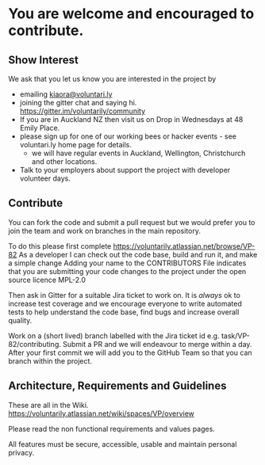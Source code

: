 # You are welcome and encouraged to contribute. 

## Show Interest
We ask that you let us know you are interested in the project by 
* emailing kiaora@voluntari.ly
* joining the gitter chat and saying hi. https://gitter.im/voluntarily/community 
* If you are in Auckland NZ then visit us on Drop in Wednesdays at 48 Emily Place.
* please sign up for one of our working bees or hacker events - see voluntari.ly home page for details.
  * we will have regular events in Auckland, Wellington, Christchurch and other locations.
* Talk to your employers about support the project with developer volunteer days. 

## Contribute
You can fork the code and submit a pull request but we would prefer you to join the team and work on branches in the main repository. 

To do this please first complete https://voluntarily.atlassian.net/browse/VP-82 As a developer I can check out the code base, build and run it, and make a simple change
Adding your name to the CONTRIBUTORS File indicates that you are submitting your code changes to the project under the open source licence MPL-2.0

Then ask in Gitter for a suitable Jira ticket to work on. 
It is _always_ ok to increase test coverage and we encourage everyone to write automated tests to help understand the code base, find bugs and increase overall quality.

Work on a (short lived) branch labelled with the Jira ticket id e.g. task/VP-82/contributing. Submit a PR and we will endeavour to merge within a day.
After your first commit we will add you to the GitHub Team so that you can branch within the project. 

## Architecture, Requirements and Guidelines 
These are all in the Wiki. https://voluntarily.atlassian.net/wiki/spaces/VP/overview

Please read the non functional requirements and values pages. 

All features must be secure, accessible, usable and maintain personal privacy. 

